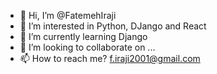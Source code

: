 - 👋 Hi, I’m @FatemehIraji
- 👀 I’m interested in Python, DJango and React
- 🌱 I’m currently learning Django
- 💞️ I’m looking to collaborate on ...
- 📫 How to reach me? f.iraji2001@gmail.com

<!---
FatemehIraji/FatemehIraji is a ✨ special ✨ repository because its `README.md` (this file) appears on your GitHub profile.
You can click the Preview link to take a look at your changes.
--->
